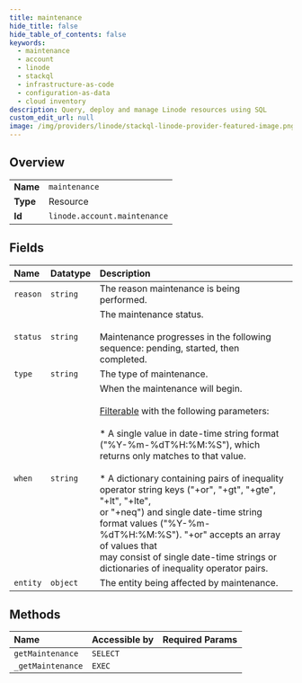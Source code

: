 ```yaml
---
title: maintenance
hide_title: false
hide_table_of_contents: false
keywords:
  - maintenance
  - account
  - linode    
  - stackql
  - infrastructure-as-code
  - configuration-as-data
  - cloud inventory
description: Query, deploy and manage Linode resources using SQL
custom_edit_url: null
image: /img/providers/linode/stackql-linode-provider-featured-image.png
---
```

  
    

## Overview
<table><tbody>
<tr><td><b>Name</b></td><td><code>maintenance</code></td></tr>
<tr><td><b>Type</b></td><td>Resource</td></tr>
<tr><td><b>Id</b></td><td><code>linode.account.maintenance</code></td></tr>
</tbody></table>

## Fields
| Name | Datatype | Description |
|:-----|:---------|:------------|
| `reason` | `string` | The reason maintenance is being performed.<br /> |
| `status` | `string` | The maintenance status.<br /><br />Maintenance progresses in the following sequence: pending, started, then completed.<br /> |
| `type` | `string` | The type of maintenance.<br /> |
| `when` | `string` | When the maintenance will begin.<br /><br />[Filterable](/docs/api/#filtering-and-sorting) with the following parameters:<br /><br />* A single value in date-time string format ("%Y-%m-%dT%H:%M:%S"), which returns only matches to that value.<br /><br />* A dictionary containing pairs of inequality operator string keys ("+or", "+gt", "+gte", "+lt", "+lte",<br />or "+neq") and single date-time string format values ("%Y-%m-%dT%H:%M:%S"). "+or" accepts an array of values that<br />may consist of single date-time strings or dictionaries of inequality operator pairs.<br /> |
| `entity` | `object` | The entity being affected by maintenance.<br /> |
## Methods
| Name | Accessible by | Required Params |
|:-----|:--------------|:----------------|
| `getMaintenance` | `SELECT` |  |
| `_getMaintenance` | `EXEC` |  |
